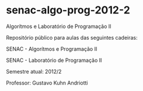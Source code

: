 senac-algo-prog-2012-2
======================

Algorítmos e Laboratório de Programação II

Repositório público para aulas das seguintes cadeiras:

SENAC - Algorítmos e Programação II

SENAC - Laboratório de Programação II

Semestre atual: 2012/2

Professor: Gustavo Kuhn Andriotti